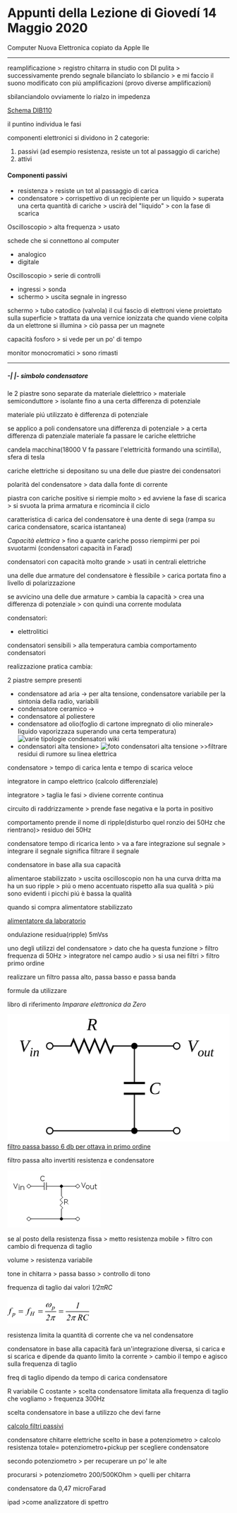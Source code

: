 # Appunti della Lezione di Giovedí 14 Maggio 2020

Computer Nuova Elettronica copiato da Apple IIe

______________

reamplificazione > registro chitarra in studio con DI pulita > successivamente prendo segnale bilanciato lo sbilancio > e mi faccio il suono modificato con piú amplificazioni (provo diverse amplificazioni)

sbilanciandolo ovviamente lo rialzo in impedenza

[Schema DIB110](https://www.monacor.com/media/PDF/H/H2/H212140/H212140Z.pdf)

il puntino individua le fasi

componenti elettronici si dividono in 2 categorie:
1. passivi (ad esempio resistenza, resiste un tot al passaggio di cariche)
2. attivi

#### Componenti passivi
- resistenza > resiste un tot al passaggio di carica
- condensatore > corrispettivo di un recipiente per un liquido > superata una certa quantità di cariche > uscirà del "liquido" > con la fase di scarica

Oscilloscopio > alta frequenza > usato

schede che si connettono al computer

- analogico
- digitale

Oscilloscopio > serie di controlli
- ingressi > sonda
- schermo > uscita segnale in ingresso

schermo > tubo catodico (valvola) il cui fascio di elettroni viene proiettato sulla superficie > trattata da una vernice ionizzata che quando viene colpita da un elettrone si illumina > ciò passa per un magnete

capacità fosforo > si vede per un po' di tempo

monitor monocromatici > sono rimasti

------
##### -| |- simbolo condensatore

le 2 piastre sono separate da materiale dielettrico > materiale semiconduttore > isolante fino a una certa differenza di potenziale

materiale piú utilizzato è differenza di potenziale

se applico a poli condensatore una differenza di potenziale > a certa differenza di patenziale materiale fa passare le cariche elettriche

candela macchina(18000 V fa passare l'elettricità formando una scintilla), sfera di tesla

cariche elettriche si depositano su una delle due piastre dei condensatori

polarità del condensatore > data dalla fonte di corrente

piastra con cariche positive si riempie molto > ed avviene la fase di scarica > si svuota la prima armatura e ricomincia il ciclo

caratteristica di carica del condensatore è una dente di sega (rampa su carica condensatore, scarica istantanea)

_Capacità elettrica_ > fino a quante cariche posso riempirmi per poi svuotarmi (condensatori capacità in Farad)

condensatori con capacità molto grande > usati in centrali elettriche

una delle due armature del condensatore è flessibile > carica portata fino a livello di polarizzazione

se avvicino una delle due armature > cambia la capacità > crea una differenza di potenziale > con quindi una corrente modulata

condensatori:
- elettrolitici

condensatori sensibili > alla temperatura cambia comportamento condensatori

realizzazione pratica cambia:

2 piastre sempre presenti

- condensatore ad aria -> per alta tensione, condensatore variabile per la sintonia della radio, variabili
- condensatore ceramico ->
- condensatore al poliestere
- condensatore ad olio(foglio di cartone impregnato di olio minerale> liquido vaporizzaza superando una certa temperatura)
![varie tipologie condensatori wiki](https://upload.wikimedia.org/wikipedia/commons/b/b9/Capacitors_%287189597135%29.jpg)
- condensatori alta tensione> ![foto condensatori alta tensione]() >>filtrare residui di rumore su linea elettrica

condensatore > tempo di carica lenta e tempo di scarica veloce

integratore in campo elettrico (calcolo differenziale)

integratore > taglia le fasi > diviene corrente continua

circuito di raddrizzamente > prende fase negativa e la porta in positivo

comportamento prende il nome di ripple(disturbo quel ronzio dei 50Hz che rientrano)> residuo dei 50Hz

condensatore tempo di ricarica lento > va a fare integrazione sul segnale > integrare il segnale significa filtrare il segnale

condensatore in base alla sua capacità

alimentaroe stabilizzato > uscita oscilloscopio non ha una curva dritta ma ha un suo ripple > piú o meno accentuato rispetto alla sua qualità > piú sono evidenti i picchi piú è bassa la qualità

quando si compra alimentatore stabilizzato

[alimentatore da laboratorio](https://www.reichelt.com/de/en/laboratory-power-supply-0-60-v-0-6-a-2x-usb-peaktech-6227-p270048.html)

ondulazione residua(ripple) 5mVss

uno degli utilizzi del condensatore > dato che ha questa funzione > filtro frequenza di 50Hz > integratore nel campo audio > si usa nei filtri > filtro primo ordine

realizzare un filtro passa alto, passa basso e passa banda

formule da utilizzare

libro di riferimento _Imparare elettronica da Zero_

![filtro passa basso](Low_pass_filter.png)
[filtro passa basso 6 db per ottava in primo ordine](http://www.edutecnica.it/elettronica/filtrip/filtrip.htm)

filtro passa alto invertiti resistenza e condensatore

![filtro passa alto](High_pass_filter.png)

se al posto della resistenza fissa > metto resistenza mobile > filtro con cambio di frequenza di taglio

volume > resistenza variabile

tone in chitarra > passa basso > controllo di tono

frequenza di taglio dai valori _1/2πRC_

![formula_filtro](formula_filtro.png)

resistenza limita la quantità di corrente che va nel condensatore

condensatore in base alla capacità farà un'integrazione diversa, si carica e si scarica e dipende da quanto limito la corrente > cambio il tempo e agisco sulla frequenza di taglio

freq di taglio dipendo da tempo di carica condensatore

R variabile
C costante > scelta condensatore limitata alla frequenza di taglio che vogliamo > frequenza 300Hz

scelta condensatore in base a utilizzo che devi farne

[calcolo filtri passivi](https://www.teleprodottistore.it/calcolatore_crossover.html)

condensatore chitarre elettriche scelto in base a potenziometro > calcolo resistenza totale= potenziometro+pickup per scegliere condensatore

secondo potenziometro > per recuperare un po' le alte

procurarsi > potenziometro 200/500KOhm > quelli per chitarra

condensatore da 0,47 microFarad

ipad >come analizzatore di spettro
